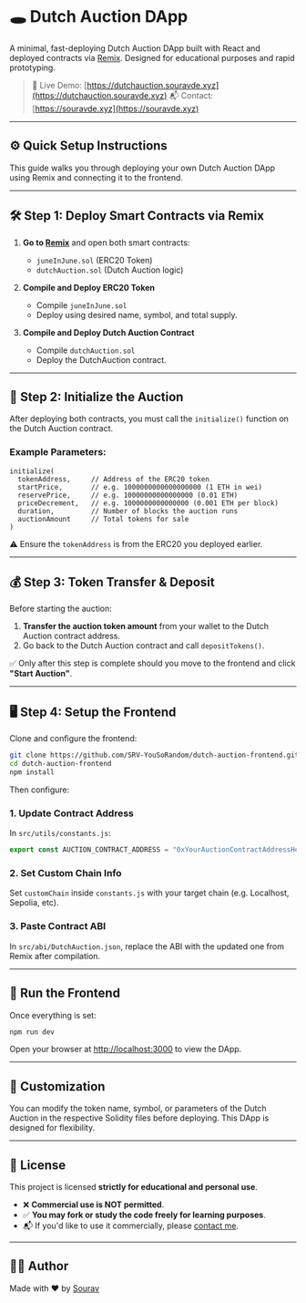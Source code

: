 # 🕳️ Dutch Auction DApp

A minimal, fast-deploying Dutch Auction DApp built with React and deployed contracts via [Remix](https://remix.ethereum.org/). Designed for educational purposes and rapid prototyping.

> 🚀 Live Demo: [https://dutchauction.souravde.xyz](https://dutchauction.souravde.xyz)
> 📬 Contact: [https://souravde.xyz](https://souravde.xyz)

---

## ⚙️ Quick Setup Instructions

This guide walks you through deploying your own Dutch Auction DApp using Remix and connecting it to the frontend.

---

## 🛠️ Step 1: Deploy Smart Contracts via Remix

1. **Go to [Remix](https://remix.ethereum.org/)** and open both smart contracts:

   * `juneInJune.sol` (ERC20 Token)
   * `dutchAuction.sol` (Dutch Auction logic)

2. **Compile and Deploy ERC20 Token**

   * Compile `juneInJune.sol`
   * Deploy using desired name, symbol, and total supply.

3. **Compile and Deploy Dutch Auction Contract**

   * Compile `dutchAuction.sol`
   * Deploy the DutchAuction contract.

---

## 🧾 Step 2: Initialize the Auction

After deploying both contracts, you must call the `initialize()` function on the Dutch Auction contract.

### Example Parameters:

```solidity
initialize(
  tokenAddress,     // Address of the ERC20 token
  startPrice,       // e.g. 1000000000000000000 (1 ETH in wei)
  reservePrice,     // e.g. 10000000000000000 (0.01 ETH)
  priceDecrement,   // e.g. 1000000000000000 (0.001 ETH per block)
  duration,         // Number of blocks the auction runs
  auctionAmount     // Total tokens for sale
)
```

⚠️ Ensure the `tokenAddress` is from the ERC20 you deployed earlier.

---

## 💰 Step 3: Token Transfer & Deposit

Before starting the auction:

1. **Transfer the auction token amount** from your wallet to the Dutch Auction contract address.
2. Go back to the Dutch Auction contract and call `depositTokens()`.

✅ Only after this step is complete should you move to the frontend and click **"Start Auction"**.

---

## 🖥️ Step 4: Setup the Frontend

Clone and configure the frontend:

```bash
git clone https://github.com/SRV-YouSoRandom/dutch-auction-frontend.git
cd dutch-auction-frontend
npm install
```

Then configure:

### 1. Update Contract Address

In `src/utils/constants.js`:

```js
export const AUCTION_CONTRACT_ADDRESS = "0xYourAuctionContractAddressHere";
```

### 2. Set Custom Chain Info

Set `customChain` inside `constants.js` with your target chain (e.g. Localhost, Sepolia, etc).

### 3. Paste Contract ABI

In `src/abi/DutchAuction.json`, replace the ABI with the updated one from Remix after compilation.

---

## 🚦 Run the Frontend

Once everything is set:

```bash
npm run dev
```

Open your browser at [http://localhost:3000](http://localhost:3000) to view the DApp.

---

## 🧪 Customization

You can modify the token name, symbol, or parameters of the Dutch Auction in the respective Solidity files before deploying. This DApp is designed for flexibility.

---

## 📄 License

This project is licensed **strictly for educational and personal use**.

* ❌ **Commercial use is NOT permitted**.
* ✅ **You may fork or study the code freely for learning purposes**.
* 📬 If you'd like to use it commercially, please [contact me](https://souravde.xyz).

---

## 👨‍💻 Author

Made with ❤️ by [Sourav](https://souravde.xyz)
